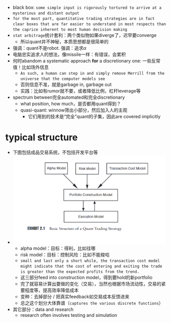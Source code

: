 - black box: `some simple input is rigorously tortured to arrive at a mysterious and distant output`
- `for the most part, quantitative trading strategies are in fact clear boxes that are far easier to understand in most respects than the caprice inherent to most human decision making`
- `stat arbitrage`统计套利：两个类似物如果diverge了，迟早要converge
  - 所以quant并不神秘，本质思想都是很简单的
- 强调：quant不是robot. 强调：追求$\alpha$
- 电脑忠实追求人的想法，像missile一样：有错误，会累积
- 何时abandom a systematic approach **for** a discretionary one: 一些反常值！比如场外信息
  - `As such, a human can step in and simply remove Merrill from the universe that the computer models see`
  - 否则信息不准，就是garbage in, garbage out
  - 实践：比如有rumor就不要，或者降低比例，杠杆leverage等
- spectrum between完全automated和完全discretionary
  - what position, how much，是否都用quant得到？
  - quasi-quant: winnow筛出小部分，然后加入人的主观
    - 它们用到的技术是“完全”quant的子集，因此are covered implicitly
# typical structure
- 下图包括成品交易系统，不包括开发平台等
- ![](basic-structure.png)
  - alpha model：目标：得利，比如往哪
  - risk model：目标：控制风险：比如不能梭哈
  - `small and last only a short while, the transaction cost model might indicate that the cost of entering and exiting the trade is greater than the expected profits from the trend.`
  - 这三部分feed into construction model，得到要hold的新portfolio
  - 完了就容易计算出要做的变化（交易），当然也根据市场流动性，交易的紧要程度等，提高效率降低成本
  - 变种：去掉部分 / 把真实feedback如交易成本反馈进来
  - 总之这个划分大体靠谱（`captures the various discrete functions`）
- 其它部分：data and research
  - research often involves testing and simulation